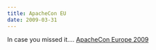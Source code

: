 ```yaml
---
title: ApacheCon EU
date: 2009-03-31
---
```


In case you missed it.... [ApacheCon Europe
2009](http://www.eu.apachecon.com/c/aceu2009/)
